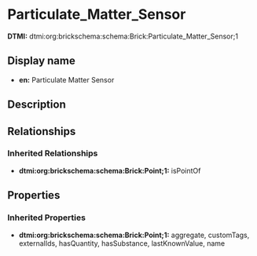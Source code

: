 # Particulate_Matter_Sensor
**DTMI:** dtmi:org:brickschema:schema:Brick:Particulate_Matter_Sensor;1
## Display name
- **en:** Particulate Matter Sensor
## Description
## Relationships
### Inherited Relationships
* **dtmi:org:brickschema:schema:Brick:Point;1:** isPointOf
## Properties
### Inherited Properties
* **dtmi:org:brickschema:schema:Brick:Point;1:** aggregate, customTags, externalIds, hasQuantity, hasSubstance, lastKnownValue, name
